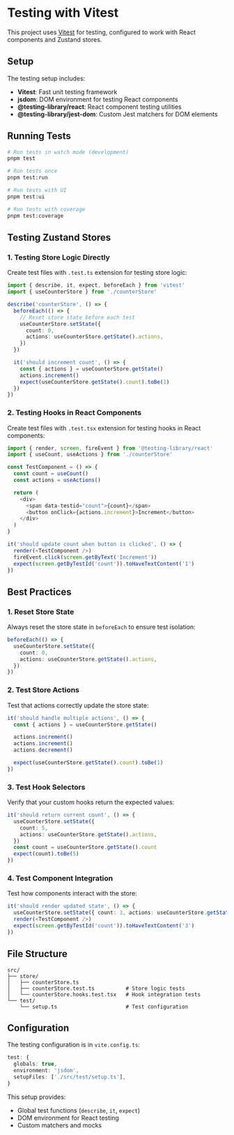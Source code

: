 # Testing with Vitest

This project uses [Vitest](https://vitest.dev/) for testing, configured to work with React components and Zustand stores.

## Setup

The testing setup includes:

- **Vitest**: Fast unit testing framework
- **jsdom**: DOM environment for testing React components
- **@testing-library/react**: React component testing utilities
- **@testing-library/jest-dom**: Custom Jest matchers for DOM elements

## Running Tests

```bash
# Run tests in watch mode (development)
pnpm test

# Run tests once
pnpm test:run

# Run tests with UI
pnpm test:ui

# Run tests with coverage
pnpm test:coverage
```

## Testing Zustand Stores

### 1. Testing Store Logic Directly

Create test files with `.test.ts` extension for testing store logic:

```typescript
import { describe, it, expect, beforeEach } from 'vitest'
import { useCounterStore } from './counterStore'

describe('counterStore', () => {
  beforeEach(() => {
    // Reset store state before each test
    useCounterStore.setState({
      count: 0,
      actions: useCounterStore.getState().actions,
    })
  })

  it('should increment count', () => {
    const { actions } = useCounterStore.getState()
    actions.increment()
    expect(useCounterStore.getState().count).toBe(1)
  })
})
```

### 2. Testing Hooks in React Components

Create test files with `.test.tsx` extension for testing hooks in React components:

```typescript
import { render, screen, fireEvent } from '@testing-library/react'
import { useCount, useActions } from './counterStore'

const TestComponent = () => {
  const count = useCount()
  const actions = useActions()

  return (
    <div>
      <span data-testid="count">{count}</span>
      <button onClick={actions.increment}>Increment</button>
    </div>
  )
}

it('should update count when button is clicked', () => {
  render(<TestComponent />)
  fireEvent.click(screen.getByText('Increment'))
  expect(screen.getByTestId('count')).toHaveTextContent('1')
})
```

## Best Practices

### 1. Reset Store State

Always reset the store state in `beforeEach` to ensure test isolation:

```typescript
beforeEach(() => {
  useCounterStore.setState({
    count: 0,
    actions: useCounterStore.getState().actions,
  })
})
```

### 2. Test Store Actions

Test that actions correctly update the store state:

```typescript
it('should handle multiple actions', () => {
  const { actions } = useCounterStore.getState()

  actions.increment()
  actions.increment()
  actions.decrement()

  expect(useCounterStore.getState().count).toBe(1)
})
```

### 3. Test Hook Selectors

Verify that your custom hooks return the expected values:

```typescript
it('should return current count', () => {
  useCounterStore.setState({
    count: 5,
    actions: useCounterStore.getState().actions,
  })
  const count = useCounterStore.getState().count
  expect(count).toBe(5)
})
```

### 4. Test Component Integration

Test how components interact with the store:

```typescript
it('should render updated state', () => {
  useCounterStore.setState({ count: 3, actions: useCounterStore.getState().actions })
  render(<TestComponent />)
  expect(screen.getByTestId('count')).toHaveTextContent('3')
})
```

## File Structure

```none
src/
├── store/
│   ├── counterStore.ts
│   ├── counterStore.test.ts          # Store logic tests
│   └── counterStore.hooks.test.tsx   # Hook integration tests
└── test/
    └── setup.ts                      # Test configuration
```

## Configuration

The testing configuration is in `vite.config.ts`:

```typescript
test: {
  globals: true,
  environment: 'jsdom',
  setupFiles: ['./src/test/setup.ts'],
}
```

This setup provides:

- Global test functions (`describe`, `it`, `expect`)
- DOM environment for React testing
- Custom matchers and mocks
